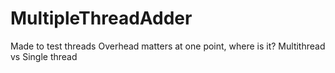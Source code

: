 # MultipleThreadAdder
Made to test threads
Overhead matters at one point, where is it?
Multithread
vs
Single thread
